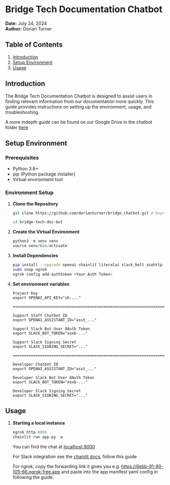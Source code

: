 # Bridge Tech Documentation Chatbot

**Date:** July 24, 2024  
**Author:** Dorian Turner
## Table of Contents
1. [Introduction](#introduction)
2. [Setup Environment](#setup-environment)
3. [Usage](#usage)


## Introduction
The Bridge Tech Documentation Chatbot is designed to assist users in finding relevant information from our documentation more quickly. This guide provides instructions on setting up the environment, usage, and troubleshooting.

A more indepth guide can be found on our Google Drive in the chatbot folder [here](https://docs.google.com/document/d/1L9vfPnNBob0LJ1he6Zg8cOd9QepisBTFxeUUMjFob0g/edit?usp=sharing) 

## Setup Environment

### Prerequisites
- Python 3.8+
- pip (Python package installer)
- Virtual environment tool

### Environment Setup

1. **Clone the Repository**
   ```bash
   git clone https://github.com/dorianturner/bridge_chatbot.git # Deprecated Link, Nils will add to bridge repo

   cd bridge-tech-doc-bot

2. **Create the Virtual Environment**
    ```python
    python3 -m venv venv
    source venv/bin/activate 

3. **Install Dependencies**
    ```bash
    pip install --upgrade openai chainlit literalai slack_bolt aiohttp
    sudo snap ngrok
    ngrok config add-authtoken <Your Auth Token>

4. **Set environment variables**
    ```
    Project Key
    export OPENAI_API_KEY="sk-..."

    =================================================================================

    Support Staff Chatbot ID
    export OPENAI_ASSISTANT_ID="asst_..."

    Support Slack Bot User OAuth Token
    export SLACK_BOT_TOKEN="xoxb-..."

    Support Slack Signing Secret
    export SLACK_SIGNING_SECRET="..."

    ==================================================================================

    Developer Chatbot ID
    export OPENAI_ASSISTANT_ID="asst_..."

    Developer Slack Bot User OAuth Token
    export SLACK_BOT_TOKEN="xoxb-..."

    Developer Slack Signing Secret
    export SLACK_SIGNING_SECRET="..."

## Usage

1. **Starting a local instance**
    ```python 
    ngrok http 8000
    chainlit run app.py -w
    ```
    You can find the chat at [localhost 8000](http://localhost:8000)

    For Slack integration see the [chainlit docs](https://docs.chainlit.io/deploy/slack#how-it-works), follow this guide

    For ngrok, copy the forwarding link it gives you e.g. https://8ebb-91-90-105-66.ngrok-free.app and paste into the app manifest yaml config in following the guide.

